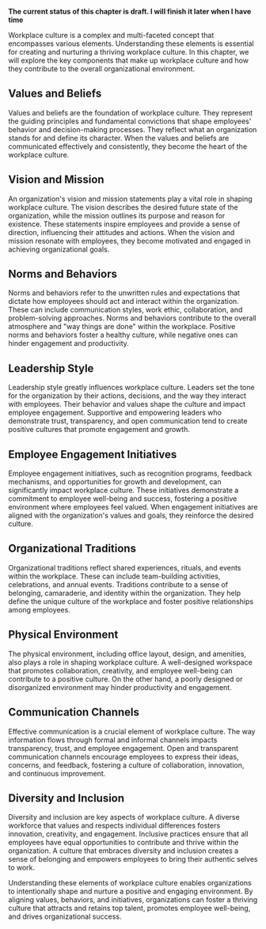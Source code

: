 **The current status of this chapter is draft. I will finish it later when I have time**

Workplace culture is a complex and multi-faceted concept that encompasses various elements. Understanding these elements is essential for creating and nurturing a thriving workplace culture. In this chapter, we will explore the key components that make up workplace culture and how they contribute to the overall organizational environment.

Values and Beliefs
------------------

Values and beliefs are the foundation of workplace culture. They represent the guiding principles and fundamental convictions that shape employees' behavior and decision-making processes. They reflect what an organization stands for and define its character. When the values and beliefs are communicated effectively and consistently, they become the heart of the workplace culture.

Vision and Mission
------------------

An organization's vision and mission statements play a vital role in shaping workplace culture. The vision describes the desired future state of the organization, while the mission outlines its purpose and reason for existence. These statements inspire employees and provide a sense of direction, influencing their attitudes and actions. When the vision and mission resonate with employees, they become motivated and engaged in achieving organizational goals.

Norms and Behaviors
-------------------

Norms and behaviors refer to the unwritten rules and expectations that dictate how employees should act and interact within the organization. These can include communication styles, work ethic, collaboration, and problem-solving approaches. Norms and behaviors contribute to the overall atmosphere and "way things are done" within the workplace. Positive norms and behaviors foster a healthy culture, while negative ones can hinder engagement and productivity.

Leadership Style
----------------

Leadership style greatly influences workplace culture. Leaders set the tone for the organization by their actions, decisions, and the way they interact with employees. Their behavior and values shape the culture and impact employee engagement. Supportive and empowering leaders who demonstrate trust, transparency, and open communication tend to create positive cultures that promote engagement and growth.

Employee Engagement Initiatives
-------------------------------

Employee engagement initiatives, such as recognition programs, feedback mechanisms, and opportunities for growth and development, can significantly impact workplace culture. These initiatives demonstrate a commitment to employee well-being and success, fostering a positive environment where employees feel valued. When engagement initiatives are aligned with the organization's values and goals, they reinforce the desired culture.

Organizational Traditions
-------------------------

Organizational traditions reflect shared experiences, rituals, and events within the workplace. These can include team-building activities, celebrations, and annual events. Traditions contribute to a sense of belonging, camaraderie, and identity within the organization. They help define the unique culture of the workplace and foster positive relationships among employees.

Physical Environment
--------------------

The physical environment, including office layout, design, and amenities, also plays a role in shaping workplace culture. A well-designed workspace that promotes collaboration, creativity, and employee well-being can contribute to a positive culture. On the other hand, a poorly designed or disorganized environment may hinder productivity and engagement.

Communication Channels
----------------------

Effective communication is a crucial element of workplace culture. The way information flows through formal and informal channels impacts transparency, trust, and employee engagement. Open and transparent communication channels encourage employees to express their ideas, concerns, and feedback, fostering a culture of collaboration, innovation, and continuous improvement.

Diversity and Inclusion
-----------------------

Diversity and inclusion are key aspects of workplace culture. A diverse workforce that values and respects individual differences fosters innovation, creativity, and engagement. Inclusive practices ensure that all employees have equal opportunities to contribute and thrive within the organization. A culture that embraces diversity and inclusion creates a sense of belonging and empowers employees to bring their authentic selves to work.

Understanding these elements of workplace culture enables organizations to intentionally shape and nurture a positive and engaging environment. By aligning values, behaviors, and initiatives, organizations can foster a thriving culture that attracts and retains top talent, promotes employee well-being, and drives organizational success.
